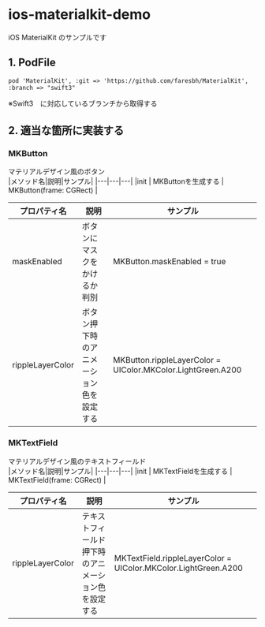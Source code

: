 # ios-materialkit-demo
iOS MaterialKit のサンプルです

## 1. PodFile

```
pod 'MaterialKit', :git => 'https://github.com/faresbh/MaterialKit', :branch => "swift3"
```
※Swift3　に対応しているブランチから取得する

## 2. 適当な箇所に実装する

### MKButton
マテリアルデザイン風のボタン<br>
|メソッド名|説明|サンプル|
|---|---|---|
|init | MKButtonを生成する | MKButton(frame: CGRect) |

|プロパティ名|説明|サンプル|
|---|---|---|
|maskEnabled | ボタンにマスクをかけるか判別 | MKButton.maskEnabled = true|
|rippleLayerColor | ボタン押下時のアニメーション色を設定する | MKButton.rippleLayerColor = UIColor.MKColor.LightGreen.A200|

### MKTextField
マテリアルデザイン風のテキストフィールド<br>
|メソッド名|説明|サンプル|
|---|---|---|
|init | MKTextFieldを生成する | MKTextField(frame: CGRect) |

|プロパティ名|説明|サンプル|
|---|---|---|
|rippleLayerColor | テキストフィールド押下時のアニメーション色を設定する | MKTextField.rippleLayerColor = UIColor.MKColor.LightGreen.A200|

